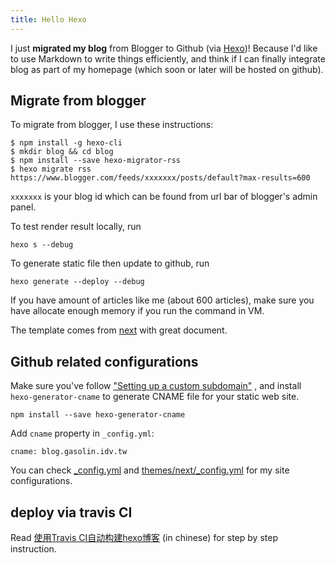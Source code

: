 ```yaml
---
title: Hello Hexo
---
```

I just **migrated my blog** from Blogger to Github (via [Hexo](https://hexo.io/))! Because I'd like to use Markdown to write things efficiently, and think if I can finally integrate blog as part of my homepage (which soon or later will be hosted on github).

## Migrate from blogger

To migrate from blogger, I use these instructions: 

```lang=shell
$ npm install -g hexo-cli
$ mkdir blog && cd blog
$ npm install --save hexo-migrator-rss
$ hexo migrate rss https://www.blogger.com/feeds/xxxxxxx/posts/default?max-results=600
```

`xxxxxxx` is your blog id which can be found from url bar of blogger's admin panel.

To test render result locally, run

```
hexo s --debug
```

To generate static file then update to github, run

```
hexo generate --deploy --debug
```

If you have amount of articles like me (about 600 articles), make sure you have allocate enough memory if you run the command in VM.

The template comes from [next](http://theme-next.iissnan.com/) with great document.

## Github related configurations

Make sure you've follow ["Setting up a custom subdomain"](https://help.github.com/articles/setting-up-a-custom-subdomain/) , and install `hexo-generator-cname` to generate CNAME file for your static web site.

```
npm install --save hexo-generator-cname
```

Add `cname` property in `_config.yml`:

```
cname: blog.gasolin.idv.tw
```

You can check [_config.yml](https://github.com/gasolin/blog/blob/master/_config.yml) and [themes/next/_config.yml](https://github.com/gasolin/blog/blob/master/themes/next/_config.yml) for my site configurations.

## deploy via travis CI

Read [使用Travis CI自动构建hexo博客](http://magicse7en.github.io/2016/03/27/travis-ci-auto-deploy-hexo-github/) (in chinese) for step by step instruction.


